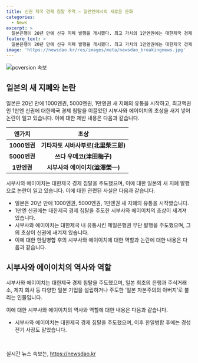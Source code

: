 ```yaml
---
title: 신권 제국 경제 침탈 주역 – 일만엔에서의 새로운 문화
categories:
  - News
excerpt: >
  일본은행이 20년 만에 신규 지폐 발행을 개시했다. 최고 가치의 1만엔권에는 대한제국 경제 침략을 주도한 시부사와 에이이치의 초상이 새겨져 논란이 일고 있다. 해당 인물은 대한제국 내에 무단으로 제일은행권을 발행하여 경제 침탈에 기여했으며, 이에 관한 과거의 역사적 사건들을 회상하게 한다는 비판이 제기되고 있다. 지난 2019년 아베 신조 총리가 임기 중에 새로운 도안이 결정됐다. 한일병합 후에는 시부사와 에이이치는 경성전기 사장도 맡아 일본 자본주의의 아버지로 불리는 인물로 인정받고 있다.
feature_text: >
  일본은행이 20년 만에 신규 지폐 발행을 개시했다. 최고 가치의 1만엔권에는 대한제국 경제 침략을 주도한 시부사와 에이이치의 초상이 새겨져 논란이 일고 있다. 해당 인물은 대한제국 내에 무단으로 제일은행권을 발행하여 경제 침탈에 기여했으며, 이에 관한 과거의 역사적 사건들을 회상하게 한다는 비판이 제기되고 있다. 지난 2019년 아베 신조 총리가 임기 중에 새로운 도안이 결정됐다. 한일병합 후에는 시부사와 에이이치는 경성전기 사장도 맡아 일본 자본주의의 아버지로 불리는 인물로 인정받고 있다.
image: 'https://newsdao.kr/res/images/meta/newsdao_breakingnews.jpg'
---
```


<p><img src="https://newsdao.kr/res/images/meta/newsdao_breakingnews.jpg" alt="pcversion 속보" /></p>

<h2 data-ke-size="size26">일본의 새 지폐와 논란</h2>

<p data-ke-size="size16">일본은 20년 만에 1000엔권, 5000엔권, 1만엔권 새 지폐의 유통을 시작하고, 최고액권인 1만엔 신권에 대한제국 경제 침탈을 이끌었던 시부사와 에이이치의 초상을 새겨 넣어 논란이 일고 있습니다. 이에 대한 제반 내용은 다음과 같습니다.</p>

<table>
<thead>
<tr>
<th>엔가치</th>
<th>초상</th>
</tr>
</thead>
<tbody>
<tr>
<td style="text-align: center; height: 17px;"><b>1000엔권</b></td>
<td style="text-align: center; height: 17px;"><b>기타자토 시바사부로(北里柴三郞)</b></td>
</tr>
<tr>
<td style="text-align: center; height: 17px;"><b>5000엔권</b></td>
<td style="text-align: center; height: 17px;"><b>쓰다 우메코(津田梅子)</b></td>
</tr>
<tr>
<td style="text-align: center; height: 17px;"><b>1만엔권</b></td>
<td style="text-align: center; height: 17px;"><b>시부사와 에이이치(澁澤榮一)</b></td>
</tr>
</tbody>
</table>

<p data-ke-size="size16">시부사와 에이이치는 대한제국 경제 침탈을 주도했으며, 이에 대한 일본의 새 지폐 발행으로 논란이 일고 있습니다. 이에 대한 관련된 사실은 다음과 같습니다.</p>

<ul>
<li>일본은 20년 만에 1000엔권, 5000엔권, 1만엔권 새 지폐의 유통을 시작했습니다.</li>
<li>1만엔 신권에는 대한제국 경제 침탈을 주도한 시부사와 에이이치의 초상이 새겨져 있습니다.</li>
<li>시부사와 에이이치는 대한제국 내 유통시킨 제일은행권 무단 발행을 주도했으며, 그의 초상이 신권에 새겨져 있습니다.</li>
<li>이에 대한 한일병합 후의 시부사와 에이이치에 대한 역할과 논란에 대한 내용은 다음과 같습니다.</li>
</ul>

<h2 data-ke-size="size26">시부사와 에이이치의 역사와 역할</h2>

<p data-ke-size="size16">시부사와 에이이치는 대한제국 경제 침탈을 주도했으며, 일본 최초의 은행과 주식거래소, 제지 회사 등 다양한 일본 기업을 설립하거나 주도한 ‘일본 자본주의의 아버지’로 불리는 인물입니다.</p>

<p data-ke-size="size16">이에 대한 시부사와 에이이치의 역사와 역할에 대한 내용은 다음과 같습니다. </p>

<ul>
<li>시부사와 에이이치는 대한제국 경제 침탈을 주도했으며, 이후 한일병합 후에는 경성전기 사장도 맡았습니다.</li>
</ul>

<p data-ke-size="size16">&nbsp;</p>
실시간 뉴스 속보는, <a href="https://newsdao.kr" rel="dofollow">https://newsdao.kr</a>


